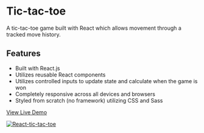 # Tic-tac-toe

A tic-tac-toe game built with React which allows movement through a tracked move history.

## Features

* Built with React.js
* Utilizes reusable React components
* Utilizes controlled inputs to update state and calculate when the game is won
* Completely responsive across all devices and browsers
* Styled from scratch (no framework) utilizing CSS and Sass

<a href="https://oscarfabiani.com/React-tic-tac-toe/" target="_blank">View Live Demo</a>

<a href="https://oscarfabiani.com/React-tic-tac-toe/" target="_blank"><img src="https://oscarfabiani.com/assets/tic-tac-toe-screenshot.png" title="React-tic-tac-toe" alt="React-tic-tac-toe"></a>

